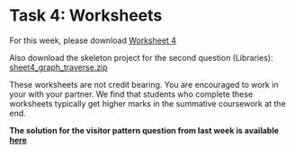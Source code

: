 # Task 4: Worksheets

For this week, please
download [Worksheet 4](https://uob.sharepoint.com/:b:/r/teams/UnitTeams-COMS10018-2024-25-TB-2-A/Class%20Materials/COMS10018_2024_TB-2/content/oo/pdfs/sheet4_problems.pdf)

Also download the skeleton project for the second question (Libraries): [sheet4_graph_traverse.zip](https://uob.sharepoint.com/:b:/r/teams/UnitTeams-COMS10018-2024-25-TB-2-A/Class%20Materials/COMS10018_2024_TB-2/content/oo/pdfs/sheet4_graph_traverse.zip)

These worksheets are not credit bearing. You are encouraged to work in your with your partner. We find that students who complete these worksheets typically get higher marks in the summative coursework at the end.

**The solution for the visitor pattern question from last week is available [here](https://uob.sharepoint.com/:b:/r/teams/UnitTeams-COMS10018-2024-25-TB-2-A/Class%20Materials/COMS10018_2024_TB-2/content/oo/pdfs/house-visitor-solutions.zip)**
